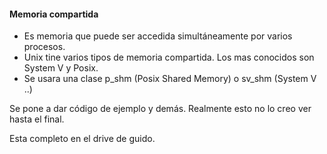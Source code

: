 #### Memoria compartida

* Es memoria que puede ser accedida simultáneamente por varios procesos.
* Unix tine varios tipos de memoria compartida. Los mas conocidos son System V y Posix.
* Se usara una clase p_shm (Posix Shared Memory) o sv_shm (System V ..)

Se pone a dar código de ejemplo y demás. Realmente esto no lo creo ver hasta el final.


Esta completo en el drive de guido.

